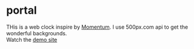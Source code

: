 portal
======
THis is a web clock inspire by [Momentum](https://chrome.google.com/webstore/detail/momentum/laookkfknpbbblfpciffpaejjkokdgca). I use 500px.com api to get the wonderful backgrounds.  
Watch the [demo site](http://port.ribosome.com.tw/pm.htm)
